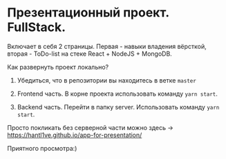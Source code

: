 # Презентационный проект. FullStack. 

Включает в себя 2 страницы. Первая - навыки владения вёрсткой, вторая - ToDo-list на стеке React + NodeJS + MongoDB.

Как развернуть проект локально?

1) Убедиться, что в репозитории вы находитесь в ветке `master`

2) Frontend часть. В корне проекта использовать команду `yarn start`.

3) Backend часть. Перейти в папку server. Использовать команду `yarn start`.

Просто покликать без серверной части можно здесь -> https://hantl1ve.github.io/app-for-presentation/

Приятного просмотра:)
